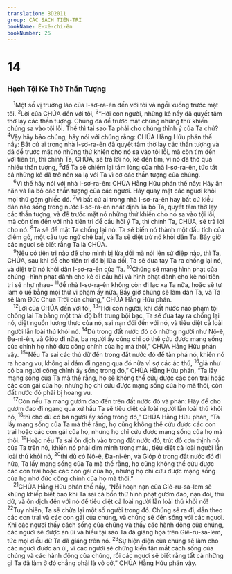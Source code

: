 ```yaml
---
translation: BD2011
group: CÁC SÁCH TIÊN-TRI
bookName: Ê-xê-chi-ên 
bookNumber: 26
---
```


<div class="title"><h1>14</h1><h3>Hạch Tội Kẻ Thờ Thần Tượng</h3></div>
<span class="verse exe_14_1"> <sup>1</sup>Một số vị trưởng lão của I-sơ-ra-ên đến với tôi và ngồi xuống trước mặt tôi. </span>
<span class="verse exe_14_2"><sup>2</sup>Lời của CHÚA đến với tôi, </span>
<span class="verse exe_14_3"><sup>3</sup>“Hỡi con người, những kẻ nầy đã quyết tâm thờ lạy các thần tượng. Chúng đã để trước mặt chúng những thứ khiến chúng sa vào tội lỗi. Thế thì tại sao Ta phải cho chúng thỉnh ý của Ta chứ? </span>
<span class="verse exe_14_4"><sup>4</sup>Vậy hãy bảo chúng, hãy nói với chúng rằng: CHÚA Hằng Hữu phán thế nầy: Bất cứ ai trong nhà I-sơ-ra-ên đã quyết tâm thờ lạy các thần tượng và đã để trước mặt nó những thứ khiến cho nó sa vào tội lỗi, mà còn tìm đến với tiên tri, thì chính Ta, CHÚA, sẽ trả lời nó, kẻ đến tìm, vì nó đã thờ quá nhiều thần tượng, </span>
<span class="verse exe_14_5"><sup>5</sup>để Ta sẽ chiếm lại tấm lòng của nhà I-sơ-ra-ên, tức tất cả những kẻ đã trở nên xa lạ với Ta vì cớ các thần tượng của chúng.<br/></span>
<span class="verse exe_14_6"> <sup>6</sup>Vì thế hãy nói với nhà I-sơ-ra-ên: CHÚA Hằng Hữu phán thế nầy: Hãy ăn năn và lìa bỏ các thần tượng của các ngươi. Hãy quay mặt các ngươi khỏi mọi thứ gớm ghiếc đó. </span>
<span class="verse exe_14_7"><sup>7</sup>Vì bất cứ ai trong nhà I-sơ-ra-ên hay bất cứ kiều dân nào sống trong nước I-sơ-ra-ên nhất định lìa bỏ Ta, quyết tâm thờ lạy các thần tượng, và để trước mặt nó những thứ khiến cho nó sa vào tội lỗi, mà còn tìm đến với nhà tiên tri để cầu hỏi ý Ta, thì chính Ta, CHÚA, sẽ trả lời cho nó. </span>
<span class="verse exe_14_8"><sup>8</sup>Ta sẽ để mặt Ta chống lại nó. Ta sẽ biến nó thành một dấu tích của điềm gở, một câu tục ngữ chê bai, và Ta sẽ diệt trừ nó khỏi dân Ta. Bấy giờ các ngươi sẽ biết rằng Ta là CHÚA.<br/></span>
<span class="verse exe_14_9"> <sup>9</sup>Nếu có tiên tri nào để cho mình bị lừa dối mà nói lên sứ điệp nào, thì Ta, CHÚA, sau khi để cho tiên tri đó bị lừa dối, Ta sẽ đưa tay Ta ra chống lại nó, và diệt trừ nó khỏi dân I-sơ-ra-ên của Ta. </span>
<span class="verse exe_14_10"><sup>10</sup>Chúng sẽ mang hình phạt của chúng –hình phạt dành cho kẻ đi cầu hỏi và hình phạt dành cho kẻ nói tiên tri sẽ như nhau– </span>
<span class="verse exe_14_11"><sup>11</sup>để nhà I-sơ-ra-ên không còn đi lạc xa Ta nữa, hoặc sẽ tự làm ô uế bằng mọi thứ vi phạm ấy nữa. Bấy giờ chúng sẽ làm dân Ta, và Ta sẽ làm Ðức Chúa Trời của chúng,” CHÚA Hằng Hữu phán.<br/></span>
<span class="verse exe_14_12"> <sup>12</sup>Lời của CHÚA đến với tôi, </span>
<span class="verse exe_14_13"><sup>13</sup>“Hỡi con người, khi đất nước nào phạm tội chống lại Ta bằng một thái độ bất trung bội bạc, Ta sẽ đưa tay ra chống lại nó, diệt nguồn lương thực của nó, sai nạn đói đến với nó, và tiêu diệt cả loài người lẫn loài thú khỏi nó. </span>
<span class="verse exe_14_14"><sup>14</sup>Dù trong đất nước đó có những người như Nô-ê, Ða-ni-ên, và Gióp đi nữa, ba người ấy cũng chỉ có thể cứu được mạng sống của chính họ nhờ đức công chính của họ mà thôi,” CHÚA Hằng Hữu phán vậy. </span>
<span class="verse exe_14_15"><sup>15</sup>“Nếu Ta sai các thú dữ đến trong đất nước đó để tàn phá nó, khiến nó ra hoang vu, không ai dám đi ngang qua đó nữa vì sợ các ác thú, </span>
<span class="verse exe_14_16"><sup>16</sup>giả như có ba người công chính ấy sống trong đó,” CHÚA Hằng Hữu phán, “Ta lấy mạng sống của Ta mà thề rằng, họ sẽ không thể cứu được các con trai hoặc các con gái của họ, nhưng họ chỉ cứu được mạng sống của họ mà thôi, còn đất nước đó phải bị hoang vu. <br/></span>
<span class="verse exe_14_17"> <sup>17</sup>Còn nếu Ta mang gươm đao đến trên đất nước đó và phán: Hãy để cho gươm đao đi ngang qua xứ hầu Ta sẽ tiêu diệt cả loài người lẫn loài thú khỏi nó, </span>
<span class="verse exe_14_18"><sup>18</sup>thì cho dù có ba người ấy sống trong đó,” CHÚA Hằng Hữu phán, “Ta lấy mạng sống của Ta mà thề rằng, họ cũng không thể cứu được các con trai hoặc các con gái của họ, nhưng họ chỉ cứu được mạng sống của họ mà thôi. </span>
<span class="verse exe_14_19"><sup>19</sup>Hoặc nếu Ta sai ôn dịch vào trong đất nước đó, trút đổ cơn thịnh nộ của Ta trên nó, khiến nó phải dìm mình trong máu, tiêu diệt cả loài người lẫn loài thú khỏi nó, </span>
<span class="verse exe_14_20"><sup>20</sup>thì dù có Nô-ê, Ða-ni-ên, và Gióp ở trong đất nước đó đi nữa, Ta lấy mạng sống của Ta mà thề rằng, họ cũng không thể cứu được các con trai hoặc các con gái của họ, nhưng họ chỉ cứu được mạng sống của họ nhờ đức công chính của họ mà thôi.”<br/></span>
<span class="verse exe_14_21"> <sup>21</sup>CHÚA Hằng Hữu phán thế nầy, “Nỗi hoạn nạn của Giê-ru-sa-lem sẽ khủng khiếp biết bao khi Ta sai cả bốn thứ hình phạt gươm đao, nạn đói, thú dữ, và ôn dịch đến với nó để tiêu diệt cả loài người lẫn loài thú khỏi nó! </span>
<span class="verse exe_14_22"><sup>22</sup>Tuy nhiên, Ta sẽ chừa lại một số người trong đó. Chúng sẽ ra đi, dẫn theo các con trai và các con gái của chúng, và chúng sẽ đến sống với các ngươi. Khi các ngươi thấy cách sống của chúng và thấy các hành động của chúng, các ngươi sẽ được an ủi và hiểu tại sao Ta đã giáng họa trên Giê-ru-sa-lem, tức mọi điều dữ Ta đã giáng trên nó. </span>
<span class="verse exe_14_23"><sup>23</sup>Sự hiện diện của chúng sẽ làm cho các ngươi được an ủi, vì các ngươi sẽ chứng kiến tận mắt cách sống của chúng và các hành động của chúng, rồi các ngươi sẽ biết rằng tất cả những gì Ta đã làm ở đó chẳng phải là vô cớ,” CHÚA Hằng Hữu phán vậy.<br/></span>
